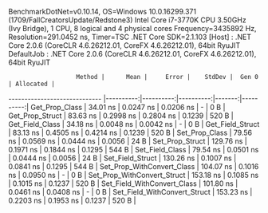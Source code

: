 
BenchmarkDotNet=v0.10.14, OS=Windows 10.0.16299.371 (1709/FallCreatorsUpdate/Redstone3)
Intel Core i7-3770K CPU 3.50GHz (Ivy Bridge), 1 CPU, 8 logical and 4 physical cores
Frequency=3435892 Hz, Resolution=291.0452 ns, Timer=TSC
.NET Core SDK=2.1.103
  [Host]     : .NET Core 2.0.6 (CoreCLR 4.6.26212.01, CoreFX 4.6.26212.01), 64bit RyuJIT
  DefaultJob : .NET Core 2.0.6 (CoreCLR 4.6.26212.01, CoreFX 4.6.26212.01), 64bit RyuJIT


                       Method |      Mean |     Error |    StdDev |  Gen 0 | Allocated |
----------------------------- |----------:|----------:|----------:|-------:|----------:|
               Get_Prop_Class |  34.01 ns | 0.0247 ns | 0.0206 ns |      - |       0 B |
              Get_Prop_Struct |  83.63 ns | 0.2998 ns | 0.2804 ns | 0.1239 |     520 B |
              Get_Field_Class |  34.18 ns | 0.0048 ns | 0.0042 ns |      - |       0 B |
             Get_Field_Struct |  83.13 ns | 0.4505 ns | 0.4214 ns | 0.1239 |     520 B |
               Set_Prop_Class |  79.56 ns | 0.0569 ns | 0.0444 ns | 0.0056 |      24 B |
              Set_Prop_Struct | 129.76 ns | 0.1971 ns | 0.1844 ns | 0.1295 |     544 B |
              Set_Field_Class |  79.54 ns | 0.0501 ns | 0.0444 ns | 0.0056 |      24 B |
             Set_Field_Struct | 130.26 ns | 0.1007 ns | 0.0841 ns | 0.1295 |     544 B |
   Set_Prop_WithConvert_Class | 104.07 ns | 0.1016 ns | 0.0950 ns |      - |       0 B |
  Set_Prop_WithConvert_Struct | 153.18 ns | 0.1085 ns | 0.1015 ns | 0.1237 |     520 B |
  Set_Field_WithConvert_Class | 101.80 ns | 0.0461 ns | 0.0408 ns |      - |       0 B |
 Set_Field_WithConvert_Struct | 153.23 ns | 0.2203 ns | 0.1953 ns | 0.1237 |     520 B |

